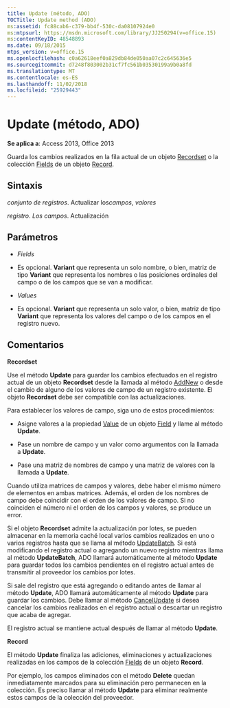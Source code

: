 ```yaml
---
title: Update (método, ADO)
TOCTitle: Update method (ADO)
ms:assetid: fc88cab6-c379-bb4f-530c-da08107924e0
ms:mtpsurl: https://msdn.microsoft.com/library/JJ250294(v=office.15)
ms:contentKeyID: 48548893
ms.date: 09/18/2015
mtps_version: v=office.15
ms.openlocfilehash: c0a62618eef0a829db84de050aa07c2c645636e5
ms.sourcegitcommit: d7248f803002b31cf7fc561b03530199a9b0a8fd
ms.translationtype: MT
ms.contentlocale: es-ES
ms.lasthandoff: 11/02/2018
ms.locfileid: "25929443"
---
```

# <a name="update-method-ado"></a>Update (método, ADO)


**Se aplica a**: Access 2013, Office 2013

Guarda los cambios realizados en la fila actual de un objeto [Recordset](recordset-object-ado.md) o la colección [Fields](fields-collection-ado.md) de un objeto [Record](record-object-ado.md).

## <a name="syntax"></a>Sintaxis

*conjunto de registros*. Actualizar los*campos*, *valores*

*registro*. *Los campos*. Actualización

## <a name="parameters"></a>Parámetros

  - *Fields*

  - Es opcional. **Variant** que representa un solo nombre, o bien, matriz de tipo **Variant** que representa los nombres o las posiciones ordinales del campo o de los campos que se van a modificar.

  - *Values*

  - Es opcional. **Variant** que representa un solo valor, o bien, matriz de tipo **Variant** que representa los valores del campo o de los campos en el registro nuevo.

## <a name="remarks"></a>Comentarios

**Recordset**

Use el método **Update** para guardar los cambios efectuados en el registro actual de un objeto **Recordset** desde la llamada al método [AddNew](addnew-method-ado.md) o desde el cambio de alguno de los valores de campo de un registro existente. El objeto **Recordset** debe ser compatible con las actualizaciones.

Para establecer los valores de campo, siga uno de estos procedimientos:

  - Asigne valores a la propiedad [Value](field-object-ado.md) de un objeto [Field](value-property-ado.md) y llame al método **Update**.

  - Pase un nombre de campo y un valor como argumentos con la llamada a **Update**.

  - Pase una matriz de nombres de campo y una matriz de valores con la llamada a **Update**.

Cuando utiliza matrices de campos y valores, debe haber el mismo número de elementos en ambas matrices. Además, el orden de los nombres de campo debe coincidir con el orden de los valores de campo. Si no coinciden el número ni el orden de los campos y valores, se produce un error.

Si el objeto **Recordset** admite la actualización por lotes, se pueden almacenar en la memoria caché local varios cambios realizados en uno o varios registros hasta que se llama al método [UpdateBatch](updatebatch-method-ado.md). Si está modificando el registro actual o agregando un nuevo registro mientras llama al método **UpdateBatch**, ADO llamará automáticamente al método **Update** para guardar todos los cambios pendientes en el registro actual antes de transmitir al proveedor los cambios por lotes.

Si sale del registro que está agregando o editando antes de llamar al método **Update**, ADO llamará automáticamente al método **Update** para guardar los cambios. Debe llamar al método [CancelUpdate](cancelupdate-method-ado.md) si desea cancelar los cambios realizados en el registro actual o descartar un registro que acaba de agregar.

El registro actual se mantiene actual después de llamar al método **Update**.

**Record**

El método **Update** finaliza las adiciones, eliminaciones y actualizaciones realizadas en los campos de la colección [Fields](fields-collection-ado.md) de un objeto **Record**.

Por ejemplo, los campos eliminados con el método **Delete** quedan inmediatamente marcados para su eliminación pero permanecen en la colección. Es preciso llamar al método **Update** para eliminar realmente estos campos de la colección del proveedor.


